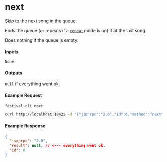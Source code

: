 # next
Skip to the next song in the queue.

Ends the queue (or repeats if a [`repeat`](repeat_queue.md) mode is on) if at the last song.

Does nothing if the queue is empty.

#### Inputs
`None`

#### Outputs
`null` if everything went ok.

#### Example Request
```bash
festival-cli next
```
```bash
curl http://localhost:18425 -d '{"jsonrpc":"2.0","id":0,"method":"next"}'
```

#### Example Response
```json
{
  "jsonrpc": "2.0",
  "result": null, // <--- everything went ok.
  "id": 0
}
```
